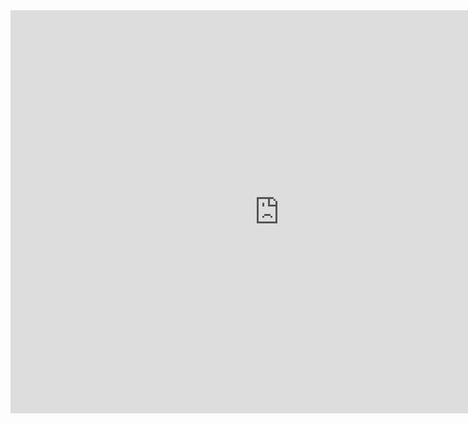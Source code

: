 
<iframe src="https://data.oecd.org/chart/7b4S" width="860" height="645" style="border: 0" mozallowfullscreen="true" webkitallowfullscreen="true" allowfullscreen="true"><a href="https://data.oecd.org/chart/7b4S" target="_blank">OECD Chart: General government debt, Total, % of GDP, Annual, 2018</a></iframe>

<div class="flourish-embed flourish-chart" data-src="visualisation/14951005"><script src="https://public.flourish.studio/resources/embed.js"></script></div>
<div class="flourish-embed flourish-chart" data-src="visualisation/14951005"><script src="https://public.flourish.studio/resources/embed.js"></script></div>
